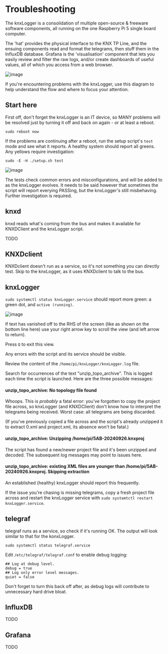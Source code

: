 # Troubleshooting

The knxLogger is a consolidation of multiple open-source & freeware software components, all running on the one Raspberry Pi 5 single board computer.

The 'hat' provides the physical interface to the KNX TP Line, and the ensuing components read and format the telegrams, then stuff them in the InfluxDB database. Grafana is the 'visualisation' component that lets you easily review and filter the raw logs, and/or create dashboards of useful values, all of which you access from a web browser.

![image](https://github.com/user-attachments/assets/e46410d2-74dd-42a9-acd8-e19f3be63a16)

If you're encountering problems with the knxLogger, use this diagram to help understand the flow and where to focus your attention.

## Start here

First off, don't forget the knxLogger is an IT device, so MANY problems will be resolved just by turning it off and back on again - or at least a reboot.

`sudo reboot now`

If the problems are continuing after a reboot, run the setup script's `test` mode and see what it reports. A healthy system should report all greens. Any yellows require investigation:

`sudo -E -H ./setup.sh test`

![image](https://github.com/user-attachments/assets/8afd556d-7d82-4953-a8da-d9ca40f6b516)

The tests check common errors and misconfigurations, and will be added to as the knxLogger evolves. It needs to be said however that sometimes the script will report everying PASSing, but the knxLogger's still misbehaving. Further investigation is required.


## knxd

knxd reads what's coming from the bus and makes it available for KNXDClient and the knxLogger script.

TODO

## KNXDclient

KNXDclient doesn't run as a service, so it's not something you can directly test. Skip to the knxLogger, as it uses KNXDclient to talk to the bus.

## knxLogger

`sudo systemctl status knxLogger.service` should report more green: a green dot, and `active (running)`.

![image](https://github.com/user-attachments/assets/452c757b-8ab2-40f4-b9cf-c55c355b1381)

If text has vanished off to the RHS of the screen (like as shown on the bottom line here) use your right arrow key to scroll the view (and left arrow to return).

Press `Q` to exit this view.

Any errors with the script and its service should be visible.

Review the content of the `/home/pi/knxLogger/knxLogger.log` file. 

Search for occurrences of the text "unzip_topo_archive". This is logged each time the script is launched. Here are the three possible messages:

#### unzip_topo_archive: No topology file found
Whoops. This is *probably* a fatal error: you've forgotten to copy the project file across, so knxLogger (and KNXDClient) don't know how to interpret the telegrams being received. Worst case: all telegrams are being discarded.

(If you've previously copied a file across and the script's already unzipped it to extract 0.xml and project.xml, its absence won't be fatal.)

#### unzip_topo_archive: Unzipping /home/pi/5AB-20240926.knxproj

The script has found a new/newer project file and it's been unzipped and decoded. The subsequent log messages may point to issues here.

#### unzip_topo_archive: existing XML files are younger than /home/pi/5AB-20240926.knxproj. Skipping extraction

An established (healthy) knxLogger should report this frequently.

If the issue you're chasing is missing telegrams, copy a fresh project file across and restart the knxLogger service with `sudo systemtctl restart knxLogger.service`.


## telegraf

telegraf runs as a service, so check if it's running OK. The output will look similar to that for the konxLogger.

`sudo systemctl status telegraf.service`

Edit `/etc/telegraf/telegraf.conf` to enable debug logging:

  ```text
## Log at debug level.
debug = true
## Log only error level messages.
quiet = false
```
Don't forget to turn this back off after, as debug logs will contribute to unnecessary hard drive bloat.

## InfluxDB

TODO 

## Grafana

TODO
